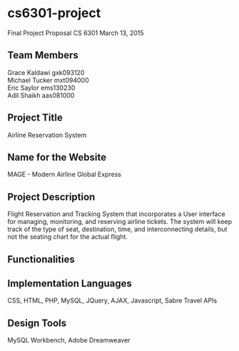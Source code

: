 # cs6301-project

Final Project Proposal
CS 6301
March 13, 2015

Team Members
----------------------------
Grace Kaldawi gxk093120 <br>
Michael Tucker mxt094000 <br>
Eric Saylor ems130230 <br>
Adil Shaikh aas081000 <br>

Project Title
----------------------------
Airline Reservation System

Name for the Website
----------------------------
MAGE - Modern Airline Global Express


Project Description
----------------------------
Flight Reservation and Tracking System that incorporates a User interface for managing, monitoring, and reserving airline tickets. The system will keep track of the type of seat, destination, time, and interconnecting details, but not the seating chart for the actual flight.

Functionalities
----------------------------


Implementation Languages
----------------------------
CSS, HTML, PHP, MySQL, JQuery, AJAX, Javascript, Sabre Travel APIs 

Design Tools
----------------------------
MySQL Workbench, Adobe Dreamweaver

